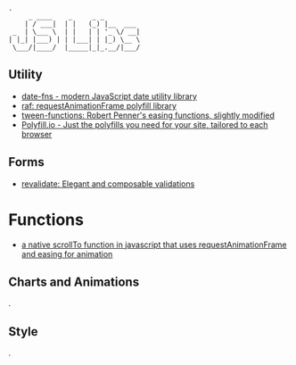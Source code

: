 ```
.
     _ ____    _     _ _         
    | / ___|  | |   (_) |__  ___
 _  | \___ \  | |   | | '_ \/ __|
| |_| |___) | | |___| | |_) \__ \
 \___/|____/  |_____|_|_.__/|___/

```

## Utility
- [date-fns - modern JavaScript date utility library](https://date-fns.org/)
- [raf: requestAnimationFrame polyfill library](https://github.com/chrisdickinson/raf)
- [tween-functions: Robert Penner's easing functions, slightly modified](https://github.com/chenglou/tween-functions)
- [Polyfill.io - Just the polyfills you need for your site, tailored to each browser](https://cdn.polyfill.io/v2/docs/)

## Forms
- [revalidate: Elegant and composable validations](https://github.com/jfairbank/revalidate)

# Functions
- [a native scrollTo function in javascript that uses requestAnimationFrame and easing for animation](https://gist.github.com/james2doyle/5694700)

## Charts and Animations
.

## Style
.
